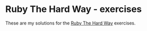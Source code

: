 Ruby The Hard Way - exercises
=============================

These are my solutions for the [Ruby The Hard Way](http://ruby.learncodethehardway.org/) exercises.

